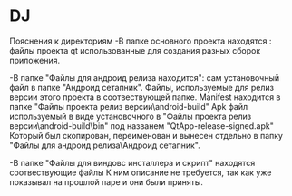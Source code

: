 # DJ

















Пояснения к директориям 
-В папке основного проекта находятся :
 	файлы проекта qt использованные для создания разных сборок приложения.

-В папке "Файлы для андроид релиза находится":
 	сам установочный файл в папке "Андроид сетапник".
	Файлы, используемые для релиз версии этого проекта в соотвествующей папке.
	Manifest находится в папке "Файлы проекта релиз версии\android-build"
	Apk файл используемый в виде установочного в "Файлы проекта релиз версии\android-build\bin" под названем "QtApp-release-signed.apk"
	Который был скопирован, переименован и вынесен отдельно в папку "Файлы для андроид релиза\Андроид сетапник".

-В папке "Файлы для виндовс инсталлера и скрипт" находятся соотвествующие файлы
	К ним описание не требуется, так как уже показывал на прошлой паре и они были приняты.

